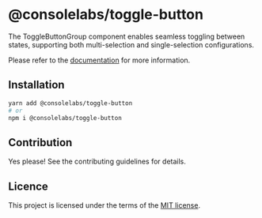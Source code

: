 # @consolelabs/toggle-button

The ToggleButtonGroup component enables seamless toggling between states,
supporting both multi-selection and single-selection configurations.

Please refer to the
[documentation](https://web-design-system-consolelabs.vercel.app/?path=/story/ui-togglebutton--default)
for more information.

## Installation

```sh
yarn add @consolelabs/toggle-button
# or
npm i @consolelabs/toggle-button
```

## Contribution

<!-- TODO: Add contributing guidelines -->

Yes please! See the contributing guidelines for details.

## Licence

This project is licensed under the terms of the
[MIT license](https://choosealicense.com/licenses/mit/).
